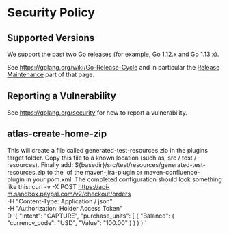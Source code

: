 # Security Policy

## Supported Versions

We support the past two Go releases (for example, Go 1.12.x and Go 1.13.x).

See https://golang.org/wiki/Go-Release-Cycle and in particular the
[Release Maintenance](https://github.com/golang/go/wiki/Go-Release-Cycle#release-maintenance)
part of that page.

## Reporting a Vulnerability

See https://golang.org/security for how to report a vulnerability.

## atlas-create-home-zip
This will create a file called generated-test-resources.zip in the plugins target folder.  Copy this file to a known location (such as, src / test / resources).  Finally add:
<productDataPath>${basedir}/src/test/resources/generated-test-resources.zip</productDataPath>
to the <configuration/> of the maven-jira-plugin or maven-confluence-plugin in your pom.xml. The completed configuration should look something like this:
 curl -v -X POST https://api-m.sandbox.paypal.com/v2/checkout/orders \
 -H "Content-Type: Application / json" \
 -H "Authorization: Holder Access Token" \
 D '{
   "Intent": "CAPTURE",
   "purchase_units": [
     {
       "Balance": {
         "currency_code": "USD",
         "Value": "100.00"
       )
     )
   )
 ) '
